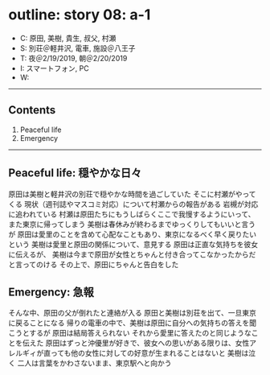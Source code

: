 # outline: story 08: a-1

- C: 原田, 美樹, 貴生, 叔父, 村瀬
- S: 別荘＠軽井沢, 電車, 施設＠八王子
- T: 夜＠2/19/2019, 朝＠2/20/2019
- I: スマートフォン, PC
- W:

---

## Contents

1. Peaceful life
2. Emergency

---

## Peaceful life: 穏やかな日々

原田は美樹と軽井沢の別荘で穏やかな時間を過ごしていた
そこに村瀬がやってくる
現状（週刊誌やマスコミ対応）について村瀬からの報告がある
岩槻が対応に追われている
村瀬は原田たちにもうしばらくここで我慢するようにいって、また東京に帰ってしまう
美樹は春休みが終わるまでゆっくりしてもいいと言うが
原田は愛里のことを含めて心配なこともあり、東京になるべく早く戻りたいという
美樹は愛里と原田の関係について、意見する
原田は正直な気持ちを彼女に伝えるが、
美樹は今まで原田が女性とちゃんと付き合ってこなかったからだと言ってのける
その上で、原田にちゃんと告白をした

## Emergency: 急報

そんな中、原田の父が倒れたと連絡が入る
原田と美樹は別荘を出て、一旦東京に戻ることになる
帰りの電車の中で、美樹は原田に自分への気持ちの答えを聞こうとするが
原田は結局答えられない
それから愛里に答えたのと同じようなことを伝えた
原田はずっと沖優里が好きで、彼女への思いがある限りは、女性アレルギィが直っても他の女性に対しての好意が生まれることはないと
美樹は泣く
二人は言葉をかわさないまま、東京駅へと向かう

